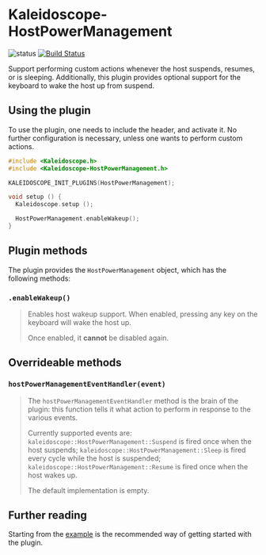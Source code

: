 # Kaleidoscope-HostPowerManagement

![status][st:experimental] [![Build Status][travis:image]][travis:status]

 [travis:image]: https://travis-ci.org/keyboardio/Kaleidoscope-HostPowerManagement.svg?branch=master
 [travis:status]: https://travis-ci.org/keyboardio/Kaleidoscope-HostPowerManagement

 [st:stable]: https://img.shields.io/badge/stable-✔-black.svg?style=flat&colorA=44cc11&colorB=494e52
 [st:broken]: https://img.shields.io/badge/broken-X-black.svg?style=flat&colorA=e05d44&colorB=494e52
 [st:experimental]: https://img.shields.io/badge/experimental----black.svg?style=flat&colorA=dfb317&colorB=494e52

Support performing custom actions whenever the host suspends, resumes, or is
sleeping. Additionally, this plugin provides optional support for the keyboard
to wake the host up from suspend.

## Using the plugin

To use the plugin, one needs to include the header, and activate it. No further
configuration is necessary, unless one wants to perform custom actions.

```c++
#include <Kaleidoscope.h>
#include <Kaleidoscope-HostPowerManagement.h>

KALEIDOSCOPE_INIT_PLUGINS(HostPowerManagement);

void setup () {
  Kaleidoscope.setup ();

  HostPowerManagement.enableWakeup();
}
```

## Plugin methods

The plugin provides the `HostPowerManagement` object, which has the following methods:

### `.enableWakeup()`

> Enables host wakeup support. When enabled, pressing any key on the keyboard
> will wake the host up.
>
> Once enabled, it **cannot** be disabled again.

## Overrideable methods

### `hostPowerManagementEventHandler(event)`

> The `hostPowerManagementEventHandler` method is the brain of the plugin: this function
> tells it what action to perform in response to the various events.
>
> Currently supported events are: `kaleidoscope::HostPowerManagement::Suspend` is fired
> once when the host suspends; `kaleidoscope::HostPowerManagement::Sleep` is fired every
> cycle while the host is suspended; `kaleidoscope::HostPowerManagement::Resume` is
> fired once when the host wakes up.
>
> The default implementation is empty.

## Further reading

Starting from the [example][plugin:example] is the recommended way of getting
started with the plugin.

 [plugin:example]: https://github.com/keyboardio/Kaleidoscope-HostPowerManagement/blob/master/examples/HostPowerManagement/HostPowerManagement.ino
